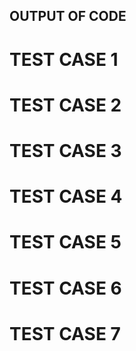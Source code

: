 ## OUTPUT OF CODE

# TEST CASE 1

# TEST CASE 2

# TEST CASE 3

# TEST CASE 4

# TEST CASE 5

# TEST CASE 6

# TEST CASE 7